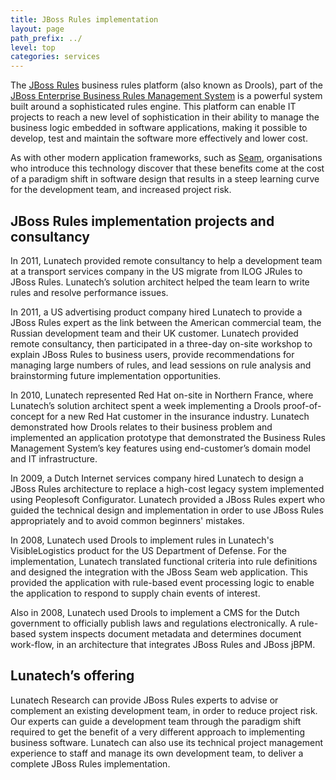```yaml
---
title: JBoss Rules implementation
layout: page
path_prefix: ../
level: top
categories: services
---
```


The [JBoss Rules](http://www.jboss.org/drools/) business rules platform (also known as Drools), part of the [JBoss Enterprise Business Rules Management System](http://www.jboss.com/products/platforms/brms/) is a powerful system built around a sophisticated rules engine. This platform can enable IT projects to reach a new level of sophistication in their ability to manage the business logic embedded in software applications, making it possible to develop, test and maintain the software more effectively and lower cost.

As with other modern application frameworks, such as [Seam](/content/seam-development), organisations who introduce this technology discover that these benefits come at the cost of a paradigm shift in software design that results in a steep learning curve for the development team, and increased project risk.

## JBoss Rules implementation projects and consultancy

In 2011, Lunatech provided remote consultancy to help a development team at a transport services company in the US migrate from ILOG JRules to JBoss Rules. Lunatech’s solution architect helped the team learn to write rules and resolve performance issues.

In 2011, a US advertising product company hired Lunatech to provide a JBoss Rules expert as the link between the American commercial team, the Russian development team and their UK customer. Lunatech provided remote consultancy, then participated in a three-day on-site workshop to explain JBoss Rules to business users, provide recommendations for managing large numbers of rules, and lead sessions on rule analysis and brainstorming future implementation opportunities.

In 2010, Lunatech represented Red Hat on-site in Northern France, where Lunatech’s solution architect spent a week implementing a Drools proof-of-concept for a new Red Hat customer in the insurance industry. Lunatech demonstrated how Drools relates to their business problem and implemented an application prototype that demonstrated the Business Rules Management System’s key features using end-customer’s domain model and IT infrastructure.

In 2009, a Dutch Internet services company hired Lunatech to design a JBoss Rules architecture to replace a high-cost legacy system implemented using Peoplesoft Configurator. Lunatech provided a JBoss Rules expert who guided the technical design and implementation in order to use JBoss Rules appropriately and to avoid common beginners' mistakes.

In 2008, Lunatech used Drools to implement rules in Lunatech's VisibleLogistics product for the US Department of Defense. For the implementation, Lunatech translated functional criteria into rule definitions and designed the integration with the JBoss Seam web application. This provided the application with rule-based event processing logic to enable the application to respond to supply chain events of interest.

Also in 2008, Lunatech used Drools to implement a CMS for the Dutch government to officially publish laws and regulations electronically. A rule-based system inspects document metadata and determines document work-flow, in an architecture that integrates JBoss Rules and JBoss jBPM.

## Lunatech’s offering

Lunatech Research can provide JBoss Rules experts to advise or complement an existing development team, in order to reduce project risk. Our experts can guide a development team through the paradigm shift required to get the benefit of a very different approach to implementing business software. Lunatech can also use its technical project management experience to staff and manage its own development team, to deliver a complete JBoss Rules implementation.
